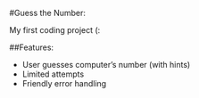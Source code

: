 #Guess the Number: 

My first coding project (:

##Features:
- User guesses computer’s number (with hints)
- Limited attempts
- Friendly error handling
